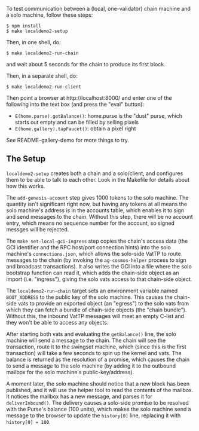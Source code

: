 

To test communication between a (local, one-validator) chain machine and a
solo machine, follow these steps:

```
$ npm install
$ make localdemo2-setup
```

Then, in one shell, do:

```
$ make localdemo2-run-chain
```

and wait about 5 seconds for the chain to produce its first block.

Then, in a separate shell, do:

```
$ make localdemo2-run-client
```

Then point a browser at http://localhost:8000/ and enter one of the following
into the text box (and press the "eval" button):

* `E(home.purse).getBalance()`: home.purse is the "dust" purse, which starts
  out empty and can be filled by selling pixels
* `E(home.gallery).tapFaucet()`: obtain a pixel right

See README-gallery-demo for more things to try.


## The Setup

`localdemo2-setup` creates both a chain and a solo/client, and configures
them to be able to talk to each other. Look in the Makefile for details about
how this works.

The `add-genesis-account` step gives 1000 tokens to the solo machine. The
quantity isn't significant right now, but having any tokens at all means the
solo machine's address is in the accounts table, which enables it to sign and
send messages to the chain. Without this step, there will be no account
entry, which means no sequence number for the account, so signed messges will
be rejected.

The `make set-local-gci-ingress` step copies the chain's access data (the GCI
identifier and the RPC host/port connection hints) into the solo machine's
`connections.json`, which allows the solo-side VatTP to route messages to the
chain (by invoking the `ag-cosmos-helper` process to sign and broadcast
transactions). It also writes the GCI into a file where the solo bootstrap
function can read it, which adds the chain-side object as an import (i.e.
"ingress"), giving the solo vats access to that chain-side object.

The `localdemo2-run-chain` target sets an environment variable named
`BOOT_ADDRESS` to the public key of the solo machine. This causes the
chain-side vats to provide an exported object (an "egress") to the solo vats
from which they can fetch a bundle of chain-side objects (the "chain
bundle"). Without this, the inbound VatTP messages will meet an empty C-list
and they won't be able to access any objects.

After starting both vats and evaluating the `getBalance()` line, the solo
machine will send a message to the chain. The chain will see the transaction,
route it to the swingset machine, which (since this is the first transaction)
will take a few seconds to spin up the kernel and vats. The balance is
returned as the resolution of a promise, which causes the chain to send a
message to the solo machine (by adding it to the outbound mailbox for the
solo machine's public-key/address).

A moment later, the solo machine should notice that a new block has been
published, and it will use the helper tool to read the contents of the
mailbox. It notices the mailbox has a new message, and parses it for
`deliverInbound()`. The delivery causes a solo-side promise to be resolved
with the Purse's balance (100 units), which makes the solo machine send a
message to the browser to update the `history[0]` line, replacing it with
`history[0] = 100`.

